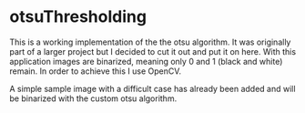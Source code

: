 # otsuThresholding
This is a working implementation of the the otsu algorithm. It was originally part of a larger project but I decided to cut it out and put it on here.
With this application images are binarized, meaning only 0 and 1 (black and white) remain. In order to achieve this I use OpenCV.

A simple sample image with a difficult case has already been added and will be binarized with the custom otsu algorithm.
